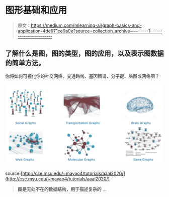 # 图形基础和应用

> 原文：<https://medium.com/mlearning-ai/graph-basics-and-application-4de971ce0a0e?source=collection_archive---------1----------------------->

## 了解什么是图，图的类型，图的应用，以及表示图数据的简单方法。

你将如何可视化你的社交网络、交通路线、基因图谱、分子键、脑图或网络图？

![](img/78774457873f4feca3205ac9720f9b76.png)

source:[http://cse.msu.edu/~mayao4/tutorials/aaai2020/](http://cse.msu.edu/~mayao4/tutorials/aaai2020/)

> **图是无处不在的数据结构，用于描述复杂的** …